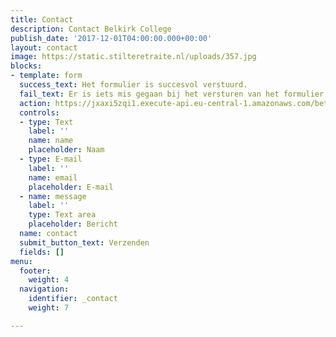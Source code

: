 ```yaml
---
title: Contact
description: Contact Belkirk College
publish_date: '2017-12-01T04:00:00.000+00:00'
layout: contact
image: https://static.stilteretraite.nl/uploads/357.jpg
blocks:
- template: form
  success_text: Het formulier is succesvol verstuurd.
  fail_text: Er is iets mis gegaan bij het versturen van het formulier.
  action: https://jxaxi5zqi1.execute-api.eu-central-1.amazonaws.com/beta/sendContactForm
  controls:
  - type: Text
    label: ''
    name: name
    placeholder: Naam
  - type: E-mail
    label: ''
    name: email
    placeholder: E-mail
  - name: message
    label: ''
    type: Text area
    placeholder: Bericht
  name: contact
  submit_button_text: Verzenden
  fields: []
menu:
  footer:
    weight: 4
  navigation:
    identifier: _contact
    weight: 7

---
```

